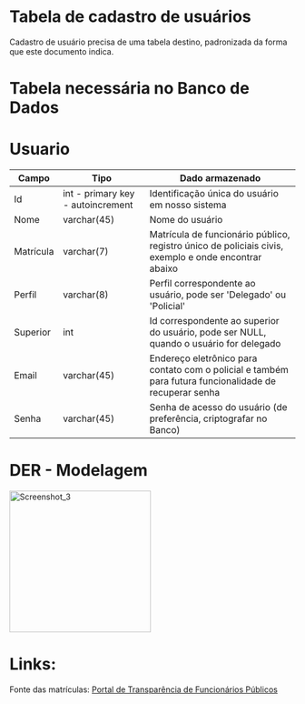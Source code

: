 # Tabela de cadastro de usuários

Cadastro de usuário precisa de uma tabela destino, padronizada da forma que este documento indica. 

# Tabela necessária no Banco de Dados

# Usuario
| Campo | Tipo | Dado armazenado |
|----------|----------|----------|
| Id   | int - primary key - autoincrement | Identificação única do usuário em nosso sistema   |
| Nome | varchar(45) | Nome do usuário |
| Matrícula   | varchar(7) | Matrícula de funcionário público, registro único de policiais civis, exemplo e onde encontrar abaixo   |
| Perfil   | varchar(8)   | Perfil correspondente ao usuário, pode ser 'Delegado' ou 'Policial'|
| Superior | int | Id correspondente ao superior do usuário, pode ser NULL, quando o usuário for delegado|
| Email   | varchar(45)   | Endereço eletrônico para contato com o policial e também para futura funcionalidade de recuperar senha   |
| Senha   | varchar(45)   | Senha de acesso do usuário (de preferência, criptografar no Banco)   |

# DER - Modelagem
<img width="249" alt="Screenshot_3" src="https://github.com/user-attachments/assets/54904727-fc0c-4c2f-9d6b-12e0a03ca3b2" />


# Links:
Fonte das matrículas:
[Portal de Transparência de Funcionários Públicos](https://portaldatransparencia.gov.br/servidores/consulta?paginacaoSimples=true&tamanhoPagina=&offset=&direcaoOrdenacao=asc&tipo=2&colunasSelecionadas=detalhar%2Ctipo%2Ccpf%2Cnome%2CorgaoServidorLotacao%2Cmatricula%2Csituacao%2Cfuncao%2Ccargo%2Cquantidade&t=3Q8uTW3dh0jPtP9roHJE) 

